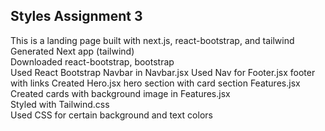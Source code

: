 ## Styles Assignment 3

This is a landing page built with next.js, react-bootstrap, and tailwind  
Generated Next app (tailwind)  
Downloaded react-bootstrap, bootstrap  
Used React Bootstrap Navbar in Navbar.jsx
Used Nav for Footer.jsx footer with links
Created Hero.jsx hero section with card section Features.jsx  
Created cards with background image in Features.jsx  
Styled with Tailwind.css  
Used CSS for certain background and text colors
